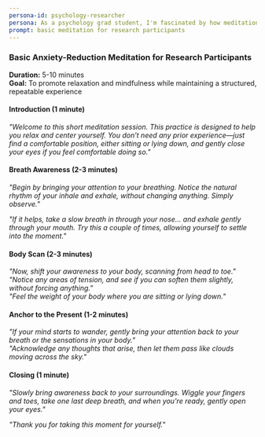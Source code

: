 ```yaml
---
persona-id: psychology-researcher
persona: As a psychology grad student, I'm fascinated by how meditation affects anxiety levels - it's actually the focus of my research. I practice regularly and I'm really curious about AI's potential in creating more targeted meditation experiences. I try to stay on top of the latest developments in meditation tech and frequently participate in studies combining mindfulness with new technologies.
prompt: basic meditation for research participants
---
```


### **Basic Anxiety-Reduction Meditation for Research Participants**  
**Duration:** 5-10 minutes  
**Goal:** To promote relaxation and mindfulness while maintaining a structured, repeatable experience  

#### **Introduction (1 minute)**  
*"Welcome to this short meditation session. This practice is designed to help you relax and center yourself. You don’t need any prior experience—just find a comfortable position, either sitting or lying down, and gently close your eyes if you feel comfortable doing so."*  

#### **Breath Awareness (2-3 minutes)**  
*"Begin by bringing your attention to your breathing. Notice the natural rhythm of your inhale and exhale, without changing anything. Simply observe."*  

*"If it helps, take a slow breath in through your nose… and exhale gently through your mouth. Try this a couple of times, allowing yourself to settle into the moment."*  

#### **Body Scan (2-3 minutes)**  
*"Now, shift your awareness to your body, scanning from head to toe."*  
*"Notice any areas of tension, and see if you can soften them slightly, without forcing anything."*  
*"Feel the weight of your body where you are sitting or lying down."*  

#### **Anchor to the Present (1-2 minutes)**  
*"If your mind starts to wander, gently bring your attention back to your breath or the sensations in your body."*  
*"Acknowledge any thoughts that arise, then let them pass like clouds moving across the sky."*  

#### **Closing (1 minute)**  
*"Slowly bring awareness back to your surroundings. Wiggle your fingers and toes, take one last deep breath, and when you're ready, gently open your eyes."*  

*"Thank you for taking this moment for yourself."*  
